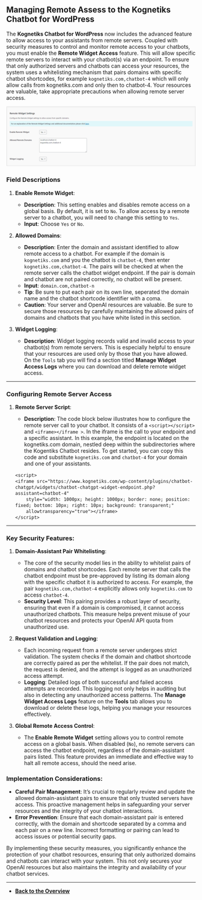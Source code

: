 ## Managing Remote Assess to the Kognetiks Chatbot for WordPress

The **Kognetiks Chatbot for WordPress** now includes the advanced feature to allow access to your assistants from remote servers.  Coupled with security measures to control and monitor remote access to your chatbots, you must enable the **Remote Widget Access** feature.  This will allow specific remote servers to interact with your chatbot(s) via an endpoint. To ensure that only authorized servers and chatbots can access your resources, the system uses a whitelisting mechanism that pairs domains with specific chatbot shortcodes, for example ```kognetiks.com,chatbot-4``` which will only allow calls from kognetiks.com and only then to chatbot-4.  Your resources are valuable, take appropriate precautions when allowing remote server access.

![Remote Widget Settings](remote-widget-settings.png)

### Field Descriptions

1. **Enable Remote Widget**:
   - **Description**: This setting enables and disables remote access on a global basis.  By default, it is set to ```No```.  To allow access by a remote server to a chatbot, you will need to change this setting to ```Yes```.
   - **Input**: Choose ```Yes``` or ```No```.

2. **Allowed Domains**:
    - **Description**: Enter the domain and assistant identified to allow remote access to a chatbot.  For example if the domain is ```kognetiks.com``` and you the chatbot is ```chatbot-4```, then enter ```kognetiks.com,chatbot-4```.  The pairs will be checked at when the remote server calls the chatbot widget endpoint.  If the pair is domain and chatbot are not paired correctly, no chatbot will be present.
    - **Input**: ```domain.com,chatbot-n```
    - **Tip**: Be sure to put each pair on its own line, seperated the domain name and the chatbot shortcode identifier with a coma.
    - **Caution**: Your server and OpenAI resources are valuable.  Be sure to secure those resources by carefully maintaining the allowed pairs of domains and chatbots that you have white listed in this section.

3. **Widget Logging**:
    - **Description**: Widget logging records valid and invalid access to your chatbot(s) from remote servers.  This is especially helpful to ensure that your resources are used only by those that you have allowed.  On the ```Tools``` tab you will find a section titled **Manage Widget Access Logs** where you can download and delete remote widget access.

---

### Configuring Remote Server Access

1. **Remote Server Script**:
    - **Description**: The code block below illustrates how to configure the remote server call to your chatbot.  It consists of a ```<script></script>``` and ```<iframe></iframe >```.  In the iframe is the call to your endpoint and a specific assistant.  In this example, the endpoint is located on the kognetiks.com domain, nestled deep within the subdirectories where the Kogentiks Chatbot resides.  To get started, you can copy this code and substitute ```kognetiks.com``` and ```chatbot-4``` for your domain and one of your assistants.

    ```
    <script>
    <iframe src="https://www.kognetiks.com/wp-content/plugins/chatbot-chatgpt/widgets/chatbot-chatgpt-widget-endpoint.php?assistant=chatbot-4"
        style="width: 1000px; height: 1000px; border: none; position: fixed; bottom: 10px; right: 10px; background: transparent;"
        allowtransparency="true"></iframe>
    </script>
    ```

---

### Key Security Features:

1. **Domain-Assistant Pair Whitelisting**:
   - The core of the security model lies in the ability to whitelist pairs of domains and chatbot shortcodes. Each remote server that calls the chatbot endpoint must be pre-approved by listing its domain along with the specific chatbot it is authorized to access. For example, the pair ```kognetiks.com,chatbot-4``` explicitly allows only ```kognetiks.com``` to access ```chatbot-4```.
   - **Security Level**: This pairing provides a robust layer of security, ensuring that even if a domain is compromised, it cannot access unauthorized chatbots. This measure helps prevent misuse of your chatbot resources and protects your OpenAI API quota from unauthorized use.

2. **Request Validation and Logging**:
   - Each incoming request from a remote server undergoes strict validation. The system checks if the domain and chatbot shortcode are correctly paired as per the whitelist. If the pair does not match, the request is denied, and the attempt is logged as an unauthorized access attempt.
   - **Logging**: Detailed logs of both successful and failed access attempts are recorded. This logging not only helps in auditing but also in detecting any unauthorized access patterns. The **Manage Widget Access Logs** feature on the **Tools** tab allows you to download or delete these logs, helping you manage your resources effectively.

3. **Global Remote Access Control**:
   - The **Enable Remote Widget** setting allows you to control remote access on a global basis. When disabled (```No```), no remote servers can access the chatbot endpoint, regardless of the domain-assistant pairs listed. This feature provides an immediate and effective way to halt all remote access, should the need arise.

### Implementation Considerations:

- **Careful Pair Management**: It’s crucial to regularly review and update the allowed domain-assistant pairs to ensure that only trusted servers have access. This proactive management helps in safeguarding your server resources and the integrity of your chatbot interactions.
- **Error Prevention**: Ensure that each domain-assistant pair is entered correctly, with the domain and shortcode separated by a comma and each pair on a new line. Incorrect formatting or pairing can lead to access issues or potential security gaps.

By implementing these security measures, you significantly enhance the protection of your chatbot resources, ensuring that only authorized domains and chatbots can interact with your system. This not only secures your OpenAI resources but also maintains the integrity and availability of your chatbot services.

---

- **[Back to the Overview](/overview.md)**
